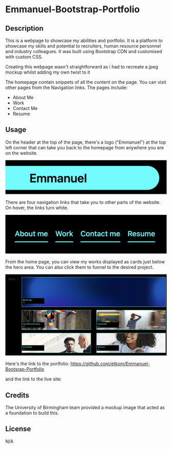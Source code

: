 # Emmanuel-Bootstrap-Portfolio

## Description

This is a webpage to showcase my abilities and portfolio. It is a platform to showcase my skills and potential to recruiters, human resource personnel and industry colleagues. It was built using Bootstrap CDN and customised with custom CSS.

Creating this webpage wasn't straightforward as i had to recreate a jpeg mockup whilst adding my own twist to it

The homepage contain snippets of all the content on the page. You can visit other pages from the Navigation links. The pages include:
- About Me
- Work
- Contact Me
- Resume

## Usage

On the header at the top of the page, there's a logo ("Emmanuel") at the top left corner that can take you back to the homepage from anywhere you are on the website.

![alt Logo](./images/Home%20button.png)

There are four navigation links that take you to other parts of the website. On hover, the links turn white.

![alt Navigation](./images/Nav%20links.png)

From the home page, you can view my works displayed as cards just below the hero area. You can also click them to funnel to the desired project.

![alt Project Cards](./images/Project%20Cards.png)

Here's the link to the portfolio:
https://github.com/etkom/Emmanuel-Bootsrap-Portfolio

and the link to the live site:


## Credits

The University of Birmingham team provided a mockup image that acted as a foundation to build this.

## License

N/A